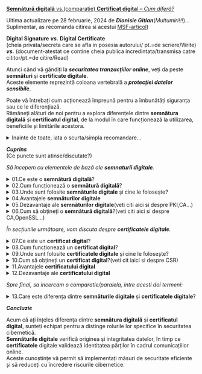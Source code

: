 
[**Semnătură digitală** vs.(comparatie) **Certificat digita**l – *Cum diferă?*](https://www.ssldragon.com/ro/blog/semnatura-digitala-vs-certificat-digital/#get-digital-signature)

Ultima actualizare pe 28 februarie, 2024 de ***Dionisie Gitlan***(*Multumiri!!!*)...<br/> 
Suplimentar, as recomanda citirea si acestui [MSF-articol](https://support.microsoft.com/ro-ro/office/certificate-%C8%99i-semn%C4%83turi-digitale-8186cd15-e7ac-4a16-8597-22bd163e8e96))

**Digital Signature** ***vs.*** **Digital Certificate**<br/>
(cheia privata/secreta care se afla in posesia autorului/ pt.=de scriere/Write) ***vs.*** (document-atestat ce contine cheia publica incredintata/transmisa catre cititor/pt.=de citire/Read)

Atunci când vă gândiți la ***securitatea tranzacțiilor online***, veți da peste **semnături** și **certificate digitale**. <br/>Aceste elemente reprezintă coloana vertebrală a ***protecției datelor sensibile***.

Poate vă întrebați cum acționează împreună pentru a îmbunătăți siguranța sau ce le diferențiază. <br/>Rămâneți alături de noi pentru a explora diferențele dintre **semnătura digitală** și **certificatul digital**, de la modul în care funcționează la utilizarea, beneficiile și limitările acestora. <br/>

<details>
  <summary>Inainte de toate, iata o scurta/simpla recomandare...</summary>

<hr/>
  
Un [articol](https://codfiscal.net/7702/ce-este-semnatura-digitala-electronica) deosebit de interesant, oferit de catre cei de la **codfiscal.net**, pune la dispozitie o imagine a acestui proces, care vine sa ne creeze o idee despre acest masiv subiect.

[<img src="https://codfiscal.net/media/800px-Digital_Signature_diagram.svg_-768x576.png.webp">Digital-Signature diagram</img>](Digital_Signature_diagram)

Tot in acest articol veti regasi si o comparatie intre **semnatura electronica**(avand drept suport un dispozitiv digital de memorare/persistenta) si semnatura holografa(avand drept suport hartia).

***Nota:*** <br/>Asadar in acest moment, trebuie retinut, dintr-o perspectiva generala/abstracta/sintetica, doar [<img href="http://codfiscal.net/media/800px-Digital_Signature_diagram.svg_-510x382.png">modul de semnare si verificare a documentului digital semnat electronic</img>](https://codfiscal.net/media/800px-Digital_Signature_diagram.svg_-510x382.png)!

<hr/>
  
</details>


***Cuprins***<br/>
(Ce puncte sunt atinse/discutate?)

*Să începem cu elementele de bază ale **semnaturii digitale**.*


<details>
  <summary>01.Ce este o <b>semnătură digitală</b>?</summary>
    
<hr/>

O **semnătură digitală** este un tip de semnătură electronică(un termen cu sens/semantica mai larg[a]) care utilizează o tehnică criptografică pentru a autentifica originea și integritatea documentelor, mesajelor sau programelor informatice digitale. <br/>Acesta utilizează un [algoritm matematic](https://www.ssldragon.com/ro/blog/encryption-types-algorithms/) pentru a genera o amprentă digitală unică, sau “semnătură”, pentru o anumită bucată de date. <br/>Această semnătură este individuală pentru expeditor și pentru conținutul semnat, asigurând identitatea expeditorului și garantând că datele rămân intacte în timpul transmiterii.

**Semnăturile digitale** sunt clasificate după cum urmează:

 - Semnături de ***clasa 1*** (semnături de *e-mail*):<br/>
   Aceste semnături verifică legătura dintre o adresă de e-mail și proprietarul său legitim, asigurând autenticitatea e-mailurilor.
 - Semnăturile din ***clasa 2*** (semnături bazate pe *identitate*):<br/>
   Acest tip de semnătură validează identificarea unei persoane prin compararea acesteia cu o bază de date verificată în prealabil.
 - Semnăturile din ***clasa 3*** (semnături validate în *persoană*):<br/>
   Aceste semnături sunt acordate după validarea persoanei care depune cererea în persoană, asigurând un nivel mai ridicat de încredere și validare pentru tranzacțiile financiare esențiale, cum ar fi platformele de cumpărături online și licitațiile electronice.



<hr/>

</details>

<details>
<summary>02.Cum funcționează o <b>semnătură digitală</b>?</summary>

<hr/>

Acum, să vedem cum funcționează pas cu pas.

 - ***Creație***:<br/>
 Pentru a semna un document digital, semnatarul creează mai întâi o **semnătură digitală** unică folosind un [algoritm criptografic](https://www.ssldragon.com/ro/blog/encryption-types-algorithms/), așa cum este specificat în standardul de **semnătură digitală**. <br/>Acest algoritm asigură securitatea și unicitatea semnăturii.
 - ***Criptare***: <br/>
 **Semnătura digitală** este apoi [criptată](https://www.ssldragon.com/ro/blog/what-is-encryption/) cu ajutorul [cheii private](https://www.ssldragon.com/ro/blog/cheie-privata-ssl/) a semnatarului, care face parte dintr-o pereche de chei(cheia privata/de scriere si cheia publica/de citire) asociată cu un ***certificat*** de **semnătură digitală**. <br/>Acest ***certificat***, emis de o [autoritate de certificare](https://www.ssldragon.com/ro/blog/certificate-authority/) de încredere, conține informații despre identitatea și [cheia publică](https://www.ssldragon.com/ro/blog/public-key-cryptography/) a semnatarului.
 - ***Anexare***:<br/>
**Semnătura digitală** criptată este atașată(anexată) la documentul digital, fie ca fișier separat, fie integrată în documentul în sine. <br/>Acest proces garantează că semnătura este inseparabilă de documentul pe care îl autentifică.
 - ***Verificare***:<br/>
 La primirea documentului semnat digital, destinatarul utilizează cheia publică a semnatarului, obținută din ***certificatul*** de **semnătură digitală**, pentru a decripta semnătura. <br/>Această etapă verifică autenticitatea semnăturii și asocierea acesteia cu documentul.
 - ***Verificarea integrității***:<br/>
 Destinatarul efectuează o verificare a integrității documentului cu ajutorul unei funcții hash. <br/>Acesta confirmă faptul că documentul nu a fost modificat de când a fost semnat, menținând astfel integritatea acestuia.
 - ***Autentificare***: <br/>
 Dacă semnătura decriptată corespunde documentului și dacă verificarea integrității trece, destinatarul poate avea încredere că documentul este autentic și că nu a fost modificat.

<hr/>

</details>

<details>
<summary>03.Unde sunt folosite <b>semnăturile digitale</b> și cine le folosește?</summary>

<hr/>

**Semnăturile digitale** sunt adoptate pe scară largă în diverse industrii, de la agenții guvernamentale la corporații private. <br/>Acestea reprezintă o alternativă mai sigură la semnăturile electronice tradiționale prin utilizarea unor algoritmi complecși.

Această tehnologie este esențială în sectoarele în care [securitatea datelor](https://www.ssldragon.com/ro/blog/protect-sensitive-data/) și dovada identității digitale sunt esențiale. <br/>În industria bancară și financiară, **semnăturile digitale** securizează tranzacțiile și acordurile, în timp ce, în mediul juridic, ele confirmă autenticitatea documentelor legale.

Furnizorii de servicii medicale utilizează **semnăturile digitale** pentru a proteja dosarele pacienților, iar entitățile guvernamentale le folosesc pentru a securiza documentele oficiale și pentru a simplifica procesele administrative. <br/>În plus, o **semnătură digitală** protejează activele digitale ale tuturor tipurilor de întreprinderi. <br/>Adoptarea acestora evidențiază accentul pus pe integritatea, eficiența și conformitatea datelor în tranzacțiile electronice.

<hr/>

</details>

<details>
  <summary>04.Avantajele <b>semnăturilor digitale</b></summary>

<hr/>

Prin utilizarea criptografiei, **semnăturile digitale** vă securizează datele, făcând practic imposibilă modificarea conținutului unui document de către părți neautorizate fără a fi detectate. <br/>Această caracteristică fundamentală a integrității datelor înseamnă că puteți avea încredere că informațiile prezentate într-un [document semnat digital](https://www.ssldragon.com/ro/blog/send-documents-securely-via-email/) sunt exact așa cum a intenționat semnatarul.

Atunci când utilizați **semnături digitale**, nu protejați doar documentele. <br/>De asemenea, simplificați procedurile și îmbunătățiți securitatea generală. Iată câteva beneficii cheie:

 - ***Eficiență***:<br/>
 Tranzacțiile sunt mai rapide, deoarece documentele pot fi semnate și trimise în format digital, eliminând necesitatea prezenței fizice sau a trimiterii prin poștă.
 - ***Reducerea costurilor***: <br/>
 Reduce nevoia de hârtie, tipărire și francatură, ceea ce se traduce în economii semnificative în timp.
 - ***Legitimitate juridică***: <br/>
 În multe jurisdicții, **semnăturile digitale** au același statut juridic ca și semnăturile tradiționale scrise de mână.
 - ***Securitate sporită***: <br/>
 Caracteristici precum marcarea timpului și identificarea unică a semnatarului adaugă niveluri de securitate care depășesc ceea ce este posibil cu documentele fizice.
 - ***Acceptare globală***: <br/>
 **Semnăturile digitale** sunt recunoscute și acceptate pe scară largă dincolo de frontiere, facilitând tranzacțiile comerciale internaționale.
 - ***Respectarea reglementărilor***: <br/>
 **Semnăturile digitale** ajută organizațiile să respecte diverse cerințe de reglementare legate de autentificarea și integritatea documentelor, cum ar fi GDPR în Uniunea Europeană sau HIPAA în sectorul sănătății.

<hr/>

</details>

<details>
  <summary>05.Dezavantaje ale <b>semnăturilor digitale</b>(veti citi aici si despre PKI,CA...)</summary>

<hr/> 

 - ***Complexitatea în gestionarea cheilo*r**: <br/>
 Gestionarea cheilor criptografice și a ***certificatelor*** reprezintă o provocare, necesitând resurse și expertiză suplimentare pentru a asigura o implementare corectă.
 - ***Încrederea în infrastructura tehnologică***: <br/>
 **Semnăturile digitale** depind de [infrastructura de chei publice (Public Key Infrastructure – PKI)](https://www.ssldragon.com/ro/blog/public-key-infrastructure/), inclusiv de platforme sigure și [autorități de certificare](https://en.wikipedia.org/wiki/Public_key_infrastructure)([CA](https://legislatie.just.ro/Public/DetaliiDocument/122333)) de încredere, care pot fi dificil de stabilit și de menținut în medii diferite.
 - ***Probleme de compatibilitate***: <br/>
 Compatibilitatea software-ului este crucială, deoarece acesta trebuie să susțină tehnologia specifică de **semnătură digitală**, adăugând un alt nivel de complexitate la proces.
 - ***Provocări legate de standardizare***: <br/>
 Stabilirea unei interacțiuni armonioase între diverse sisteme necesită standardizare, având în vedere metodele și tehnologiile variate implicate în implementarea **semnăturii digitale**.
 - ***Considerații financiare***: <br/>
   Utilizarea eficientă a **semnăturilor digitale** implică în mod frecvent achiziționarea de **certificate digitale** și de software de verificare, ceea ce poate genera costuri substanțiale atât pentru expeditori, cât și pentru destinatari.

<hr/>

</details>

<details>
<summary>06.Cum să obțineți o <b>semnătură digitală</b>?(veti citi aici si despre CA,OpenSSL...)</summary>
  
<hr/>

Obținerea unei **semnături digitale** necesită o serie de etape tehnice. <br/>Totul începe cu alegerea unei autorități de certificare terță parte. <br/>Această selecție inițială este foarte importantă, deoarece fiabilitatea și securitatea **semnăturii digitale** depind de integritatea [AC](https://ca.stsisp.ro/)(Autoritatii de Certificare).

 - ***Selectați o autoritate de certificare de încredere***: <br/>
 Începeți prin a alege o autoritate de certificare de încredere, cunoscută pentru măsurile sale de securitate solide.
 - ***Verificați identitatea dumneavoastră***: <br/>
Trimiteți documentele necesare pentru a confirma identitatea dumneavoastră sau a organizației dumneavoastră în vederea validării.
 - ***Generarea perechii de chei***: <br/>
Utilizați un software criptografic, cum ar fi [OpenSSL](https://www.ssldragon.com/ro/blog/what-is-openssl/), pentru a genera o cheie privată și una publică – esențiale pentru crearea și verificarea **semnăturii digitale**.
 - ***Obțineți semnătura digitală***: <br/>
Autoritatea de certificare(AC) emite un ***certificat*** de **semnătură digitală**, care face legătura între identitatea dumneavoastră și cheia dumneavoastră publică. Asigură autenticitatea **semnăturilor digitale**.
 - ***Instalare și utilizare***: <br/>
Instalați ***certificatul*** de **semnătură digitală** pe serverul sau aplicația dumneavoastră pentru a semna digital documentele în siguranță.

După cum vedeți, am menționat deja ***certificatul digital*** în contextul **semnăturilor digitale**, deoarece acestea fac parte dintr-un sistem mai mare care protejează datele digitale. <br/>

<hr/>

</details>

*În secțiunile următoare, vom discuta despre **certificatele digitale**.*

<details>
<summary>07.Ce este un <b>certificat digital</b>?</summary>

<hr/>

Un **certificat digital** este un document electronic utilizat pentru a verifica identitatea unei entități, cum ar fi o persoană, un computer, un site web sau o organizație, prin intermediul rețelelor digitale precum internetul. <br/>Acesta conține informații despre identitatea entității, cheia publică și ***semnătura digitală*** a unei terțe părți de încredere, cunoscută sub numele de autoritate de certificare(AC), care confirmă autenticitatea informațiilor.

<hr/>

</details>

<details>
<summary>08.Cum funcționează un <b>certificat digital</b>?</summary>

<hr/>  

Iată o explicație pas cu pas a modului în care funcționează **certificatele digitale**:

 - ***Criptografia cu cheie publică***: <br/>**Certificatele digitale** se bazează pe [criptografia cu cheie publică](https://www.ssldragon.com/ro/blog/public-key-cryptography/). <br/>Acest sistem utilizează perechi de chei: o cheie publică și o cheie privată.
 - ***Cheia privată a expeditorului***: <br/>Atunci când un expeditor dorește să transmită informații în siguranță, acesta își folosește cheia privată pentru a crea o **semnătură digitală** pentru date. <br/>Această semnătură este unică pentru expeditor și pentru datele transmise.
 - ***Cheia publică a expeditorului***: <br/>Cheia publică a expeditorului este disponibilă pentru oricine are nevoie să verifice identitatea expeditorului sau să decripteze datele criptate cu cheia privată a expeditorului.
 - ***Chei publice*** și ***Chei private***: <br/>Expeditorul își păstrează secretă cheia privată și nu o împărtășește niciodată cu nimeni. <br/>Cu toate acestea, aceștia își distribuie gratuit cheia publică altora.
 - ***CA emite certificate digitale***: <br/>Aceste **certificate** conțin cheia publică a expeditorului și alte informații de identificare, cum ar fi numele și organizația acestuia.
 - ***Semnătură digitală***: <br/>AC semnează digital **certificatele** cu ajutorul cheii sale private, asigurând autenticitatea informațiilor.
 - ***Verificare***: <br/>Atunci când un destinatar primește date de la expeditor, acesta utilizează cheia publică a expeditorului (obținută din **certificatul digital**) pentru a verifica ***semnătura digitală*** a datelor. <br/>În cazul în care semnătura corespunde cheii publice a expeditorului, destinatarul poate fi sigur că datele nu au fost falsificate și că provin într-adevăr de la expeditorul declarat.

<hr/>

</details>

<details>
<summary>09.Unde sunt folosite <b>certificatele digitale</b> și cine le folosește?</summary>  

<hr/>

Exemplele de mai jos ilustrează diversele industrii și entități care se bazează pe **certificatele digitale** pentru a stabili tranzacții și comunicații online sigure.

 - ***Browsere de site-uri web***: <br/>Browsere precum Google Chrome, Mozilla Firefox, Microsoft Edge și Apple Safari utilizează **certificate digitale**, cunoscute și sub numele de [certificate SSL](https://www.ssldragon.com/ro/blog/what-is-ssl-certificate/), pentru a verifica identitatea site-urilor web, pentru a stabili conexiuni sigure, pentru a afișa indicatori de securitate pentru utilizatori și pentru a-i avertiza cu privire la riscurile potențiale.
 - ***Securitatea e-mailurilor***: <br/>**Certificatele digitale**, în special [certificatele S/MIME](https://www.ssldragon.com/ro/blog/ce-este-certificat-s-mime/), sunt utilizate pentru a cripta e-mailurile trimise între utilizatori, asigurând că numai destinatarii pot accesa conținutul mesajelor.
 - ***Site-uri de comerț electronic***: <br/>Site-uri precum Amazon, eBay și Shopify utilizează **certificate digitale** pentru a securiza tranzacțiile online, asigurându-se că informațiile dumneavoastră personale și financiare rămân confidențiale în timpul achizițiilor.
 - ***Dispozitive IoT***: <br/>Dispozitivele [Internet of Things (IoT)](https://www.ssldragon.com/ro/blog/iot-device-certificate/), cum ar fi termostatele inteligente, camerele de securitate și dispozitivele purtabile, utilizează **certificate digitale** pentru a stabili conexiuni sigure cu alte dispozitive sau servere, protejând datele transmise prin rețea.
 - ***Furnizori de VPN***: <br/>[Rețeaua privată virtuală (VPN )](https://www.ssldragon.com/ro/blog/https-vs-vpn/) utilizează **certificate digitale** pentru a autentifica și cripta conexiunile dintre dispozitivele utilizatorilor și serverele VPN, asigurând confidențialitatea și securitatea în timpul navigării pe internet.
 - ***Companii de software***: <br/>Dezvoltatorii folosesc [certificate de semnare a codurilor](https://www.ssldragon.com/ro/blog/what-is-code-signing-certificate/) pentru a-și semna aplicațiile software, asigurând astfel utilizatorii că produsele descărcate sunt autentice.

Caracteristicile **certificatelor digitale**

Iată o listă a celor mai importante caracteristici ale unui **certificat digital**:

 - ***Autentificare***: <br/>Verifică identitatea persoanelor, a dispozitivelor sau a entităților în cadrul tranzacțiilor online.
Integritatea datelor**: <br/>Asigură că datele rămân neschimbate și nealterate în timpul transmiterii.
 - ***Criptare***: <br/>Protejează datele prin transformarea lor într-un format ilizibil care poate fi decriptat numai cu ajutorul cheii private corespunzătoare.
 - ***Gestionarea cheilor***: <br/>Facilitează generarea, stocarea și distribuirea în siguranță a cheilor criptografice.
 - ***Revocare***: <br/>Permite invalidarea **certificatelor** în cazul în care acestea sunt compromise sau nu mai sunt demne de încredere.
 - ***Conformitate***: <br/>Respectă standardele și reglementările din industrie, cum ar fi [X.509](https://www.ssldragon.com/ro/blog/ce-este-un-certificat-x-509/), [PKCS](https://en.wikipedia.org/wiki/PKCS) și [GDPR](https://en.wikipedia.org/wiki/General_Data_Protection_Regulation).
 - ***Perioada de valabilitate***: <br/>Specifică durata pentru care **certificatul** este considerat valabil [înainte de a fi reînnoit sau reemis](https://www.ssldragon.com/ro/blog/renew-ssl-certificates/).

<hr/>

</details>

<details>
  <summary>10.Cum să obțineți un <b>certificat digital</b>?(veti cit iaici si despre CSR)</summary>

<hr/>

Spre exemplu, iata care este procedura/oferta intr-un caz particular de utilitate:<br/> 

[SSL Dragon](https://www.ssldragon.com/ro/) oferă **certificate** la prețuri accesibile pentru orice nevoie, de la autentificarea site-urilor web la securitatea e-mailurilor și protecția software-ului. <br/>Puteți utiliza [Expertul SSL](https://www.ssldragon.com/ro/ssl-certificates/ssl-wizard/) pentru a găsi cel mai bun **certificat digital** pentru proiectul dumneavoastră. Iată o scurtă trecere în revistă:

 - 1.Alegeți o autoritate de certificare în funcție de nevoile de securitate și de buget.
 - 2.Generați o [cerere de semnare a certificatului (CSR)](https://www.ssldragon.com/ro/blog/certificate-signing-request-csr/) cu cheile serverului și informațiile despre organizație.
 - 3.Trimiteți [CSR](https://en.wikipedia.org/wiki/Certificate_signing_request) la CA pentru a începe procesul de depunere a cererii.
 - 4.Așteptați până când CA validează detaliile, inclusiv organizația și proprietatea domeniului.
 - 5.Descărcați și [instalați certificatul emis](https://www.ssldragon.com/ro/how-to/install-ssl-certificate/) pe server.

<hr/>

</details>

<details>
  <summary>11.Avantajele <b>certificatului digital</b></summary>

<hr/>

Fără **certificate digitale***, trimiterea de date în siguranță pe internet nu ar fi posibilă. Iată care sunt principalele lor beneficii:

 - ***Criptare puternică***: <br/>**Certificatele digitale** utilizează [criptarea AES](https://www.ssldragon.com/ro/blog/rsa-aes-encryption/), un standard de criptare acceptat pe scară largă și foarte sigur care protejează datele partajate.
 - ***Autentificare***: <br/>Oferă un mijloc fiabil de verificare a identității utilizatorilor, dispozitivelor sau entităților implicate în tranzacții online, reducând riscul de uzurpare a identității sau de fraudă.
 - ***Scalabilitate***: <br/>**Certificatele digitale** oferă scalabilitate, permițând gestionarea și implementarea eficientă în rețele de mari dimensiuni și în diverse aplicații, fără a compromite securitatea sau performanța.
 - ***Încredere***: <br/>**Certificatele digitale** stabilesc încrederea în interacțiunile online prin validarea autenticității părților implicate, permițând un mediu sigur pentru comerțul electronic, comunicare și alte tranzacții digitale.
<hr/>
</details>

<details>
<summary>12.Dezavantaje ale <b>certificatului digital</b></summary>

<hr/>
  
 - **Cost**: <br/>
 Majoritatea certificatelor digitale costă în jur de 100 de dolari sau mai puțin, dar unele tipuri sunt mai scumpe. <br/>Implementarea și întreținerea acestora poate afecta bugetul dumneavoastră, inclusiv taxele de emitere a certificatelor, configurarea infrastructurii și cheltuielile de gestionare continuă, în special în cazul implementărilor pe scară largă.
 - **Sofisticare**: <br/>
 Gestionarea certificatelor digitale implică complexități, cum ar fi generarea cheilor, reînnoirea certificatelor și [gestionarea revocării](https://www.ssldragon.com/ro/blog/lista-de-revocare-a-certificatelor/), care necesită expertiză specializată.
 - **Punct unic de eșec**: <br/>
 Dependența de o autoritate de certificare centralizată pentru emiterea și validarea certificatelor poate crea un singur punct de eșec, putând perturba sisteme întregi în cazul în care autoritatea de certificare este compromisă.
 - **Managementul ciclului de viață al certificatelor**: <br/>
 Certificatele digitale au o durată de viață limitată și necesită o reînnoire sau înlocuire în timp util pentru a menține continuitatea operațională. <br/>Negestionarea eficientă a ciclurilor de viață ale certificatelor poate duce la întreruperi ale serviciilor sau la vulnerabilități de securitate.

<hr/>

</details>

*Spre final, sa incercam o comparatie/paralela, intre acesti doi termeni:*

<details>
  <summary>13.Care este diferența dintre <b>semnăturile digitale</b> și <b>certificatele digitale</b>?</summary>

<hr/>

**Semnăturile digitale** și **certificatele** funcționează în tandem pentru a asigura autenticitatea și integritatea documentelor sau a comunicațiilor electronice, dar au scopuri diferite.

O **semnătură digitală** este ca o amprentă digitală virtuală care identifică în mod unic expeditorul mesajului sau autorul documentului. <br/>Acesta este creat cu ajutorul unui algoritm criptografic atașat la document sau mesaj. <br/>Atunci când cineva semnează un document digital, el formează o reprezentare matematică a documentului, care îi este unică.

Această semnătură poate fi verificată de oricine care utilizează cheia publică a semnatarului, asigurându-se că documentul nu a fost modificat și că provine de la expeditorul declarat.

Pe de altă parte, un **certificat digital** este ca o carte de identitate digitală emisă de o AC(autoritate de certificare). <br/>Acesta conține informații despre deținătorul certificatului, cum ar fi denumirea comercială și cheia publică, și este utilizat pentru a verifica proprietatea și identitatea.

Atunci când cineva primește un document semnat digital, poate folosi certificatul digital al semnatarului pentru a verifica autenticitatea semnăturii. <br/>Acest lucru este posibil deoarece **certificatul digital** este emis de o autoritate de certificare(AC) de încredere, ceea ce înseamnă că informațiile pe care le conține au fost verificate și că se poate avea încredere în ele.

<hr/>

</details>

***Concluzie***

Acum că ați înțeles diferența dintre **semnătura digitală** și **certificatul digital**, sunteți echipat pentru a distinge rolurile lor specifice în securitatea cibernetică. <br/>**Semnăturile digitale** verifică originea și integritatea datelor, în timp ce **certificatele** digitale validează identitatea părților în cadrul comunicațiilor online. <br/>Aceste cunoștințe vă permit să implementați măsuri de securitate eficiente și să reduceți cu încredere riscurile cibernetice.


